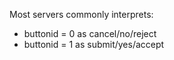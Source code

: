 Most servers commonly interprets:
* buttonid = 0 as cancel/no/reject
* buttonid = 1 as submit/yes/accept